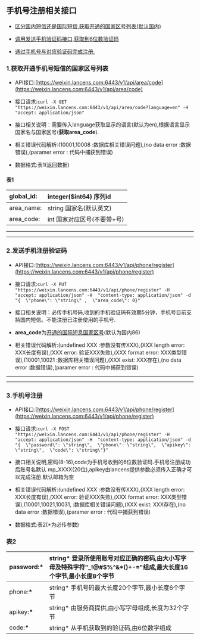 ## 手机号注册相关接口

* [区分国内短信还是国际短信,获取开通的国家区号列表\(默认国内\)](#1获取开通的国家区号列表)

* [调用发送手机验证码接口,获取到6位数验证码](#2发送手机注册验证码)

* [通过手机号与对应验证码完成注册.](#3手机号注册)

### 1.获取开通手机号短信的国家区号列表

* API接口:[https://weixin.lancens.com:6443/v1/api/area/code](https://weixin.lancens.com:6443/v1/api/area/code)

* 接口请求:`curl -X GET "https://weixin.lancens.com:6443/v1/api/area/code?language=en" -H  "accept: application/json"`

* 接口相关说明：需要传入language获取显示的语言\(默认为en\),根据语言显示 国家名与国家区号\(**获取area\_code**\).

* 相关错误代码解析:\(10001,10008 :数据库相关错误问题\),\(no data error :数据错误\),\(paramer error : 代码中捕获到错误\)

* 数据格式:表1\(返回数据\)

#### 表1

| global\_id: | integer\($int64\) 序列id |
| :--- | :--- |
| area\_name: | string 国家名\(默认英文\) |
| area\_code: | int 国家对应区号\(不要带+号\) |

---

---

### 2.发送手机注册验证码

* API接口:[https://weixin.lancens.com:6443/v1/api/phone/register](https://weixin.lancens.com:6443/v1/api/phone/register)

* 接口请求:`curl -X PUT "https://weixin.lancens.com:6443/v1/api/phone/register" -H  "accept: application/json" -H  "content-type: application/json" -d "{  \"phone\": \"string\" ,  \"area_code\": 0}"`

* 接口相关说明：必传手机号码,收到的手机验证码有效期5分钟，手机号目前支持国内短信。不能注册已注册使用的手机号.

* **area\_code**为[开通的国际短息国家区号](#1获取开通手机号短信的国家区号列表)\(默认为国内86\)

* 相关错误代码解析:\(undefined XXX :参数没有传XXX\),\(XXX length error: XXX长度有误\),\(XXX error: 验证XXX失败\),\(XXX format error: XXX类型错误\),\(10001,10021 :数据库相关错误问题\),\(XXX exist: XXX存在\),\(no data error :数据错误\),\(paramer error : 代码中捕获到错误\)

---

---

### 3.手机号注册

* API接口:[https://weixin.lancens.com:6443/v1/api/phone/register](https://weixin.lancens.com:6443/v1/api/phone/register)

* 接口请求:`curl -X POST "https://weixin.lancens.com:6443/v1/api/phone/register" -H  "accept: application/json" -H  "content-type: application/json" -d "{  \"password\": \"string\",  \"phone\": \"string\",  \"apikey\": \"string\",  \"code\": \"string\"}"`

* 接口相关说明,密码\(8-16\),code为手机号收到的6位数验证码.手机号注册成功后账号名默认 mp\_XXXX\(20位\),apikey由lancens提供参数必须传入正确才可以完成注册.默认邮箱为空

* 相关错误代码解析:\(undefined XXX :参数没有传XXX\),\(XXX length error: XXX长度有误\),\(XXX error: 验证XXX失败\),\(XXX format error: XXX类型错误\),\(10001,10021,10031, :数据库相关错误问题\),\(XXX exist: XXX存在\),\(no data error :数据错误\),\(paramer error : 代码中捕获到错误\)

* 数据格式:表2\(\*为必传参数\)

### 表2

| password:**\*** | string\* 登录所使用账号对应正确的密码,由大小写字母及特殊字符"\_!@\#$%^&\*\(\)+-="组成,最大长度16个字节,最小长度8个字节 |
| :--- | :--- |
| phone:**\*** | string\* 手机号码最大长度20个字节,最小长度6个字节 |
| apikey:**\*** | string\* 由服务商提供,由小写字母组成,长度为32个字节 |
| code:**\*** | string\* 从手机获取到的验证码,由6位数字组成 |



